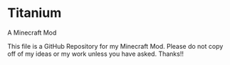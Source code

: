 # Titanium
A Minecraft Mod

This file is a GitHub Repository for my Minecraft Mod. Please do not copy off of my ideas or my work unless you have asked. Thanks!!
